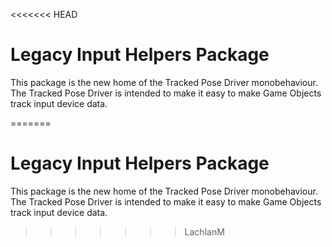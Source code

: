 <<<<<<< HEAD
# Legacy Input Helpers Package

This package is the new home of the Tracked Pose Driver monobehaviour. The Tracked Pose Driver is intended to make it easy to make Game Objects track input device data.

=======
# Legacy Input Helpers Package

This package is the new home of the Tracked Pose Driver monobehaviour. The Tracked Pose Driver is intended to make it easy to make Game Objects track input device data.

>>>>>>> LachlanM
